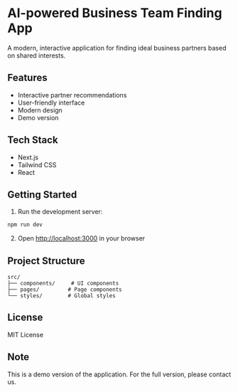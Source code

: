 # AI-powered Business Team Finding App

A modern, interactive application for finding ideal business partners based on shared interests.

## Features
- Interactive partner recommendations
- User-friendly interface
- Modern design
- Demo version

## Tech Stack
- Next.js
- Tailwind CSS
- React

## Getting Started

1. Run the development server:
```bash
npm run dev
```

2. Open [http://localhost:3000](http://localhost:3000) in your browser

## Project Structure
```
src/
├── components/     # UI components
├── pages/         # Page components
└── styles/        # Global styles
```

## License
MIT License

## Note
This is a demo version of the application. For the full version, please contact us.
